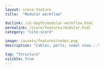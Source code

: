 ```yaml
---
layout: score-feature
title:  "Modular workflow"

doclink: /in-depth/modular-workflow.html
permalink: /score/features/modular.html
category: "site-score"

image: /assets/features/nodes.png
description: "Cables, ports, nodal view..."

tag: "Structure"
visible: true
---
```



